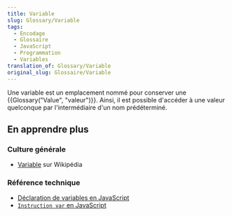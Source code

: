 ```yaml
---
title: Variable
slug: Glossary/Variable
tags:
  - Encodage
  - Glossaire
  - JavaScript
  - Programmation
  - Variables
translation_of: Glossary/Variable
original_slug: Glossaire/Variable
---
```

Une variable est un emplacement nommé pour conserver une {{Glossary("Value", "valeur")}}. Ainsi, il est possible d'accéder à une valeur quelconque par l'intermédiaire d'un nom prédéterminé.

## En apprendre plus

### Culture générale

- [Variable](https://fr.wikipedia.org/wiki/Variable_(informatique)) sur Wikipédia

### Référence technique

- [Déclaration de variables en JavaScript](/fr/docs/Web/JavaScript/Guide/Types_et_grammaire#Déclarations)
- [`Instruction var` en JavaScript](/fr/docs/Web/JavaScript/Reference/Instructions/var)
